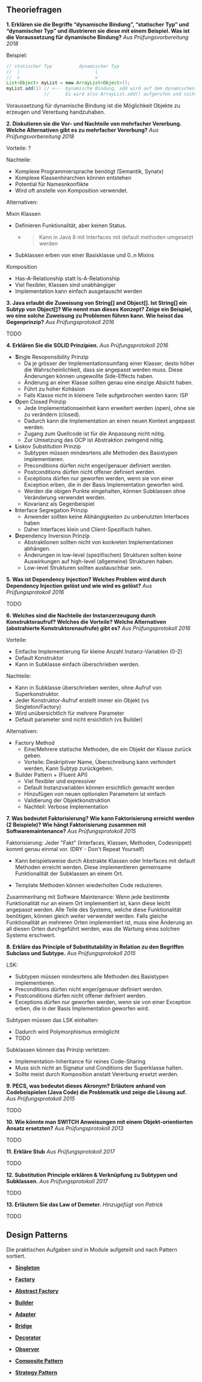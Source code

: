 ## Theoriefragen
__1. Erklären sie die Begriffe “dynamische Bindung”, “statischer Typ” und “dynamischer Typ” und illustrieren sie diese mit einem Beispiel. Was ist die Voraussetzung für dynamische Bindung?__
*Aus Prüfungsvorbereitung 2018*

Beispiel:

```java
// statischer Typ          dynamischer Typ
//  |                            |
//  v                            v        
List<Object> myList = new ArrayList<Object>();
myList.add(1) // <--- Dynamische Bindung, add wird auf dem dynamischen Typen aufgerufen.
              //      Es wird also ArrayList.add() aufgerufen und nicht List.add()
```

Voraussetzung für dynamische Bindung ist die Möglichkeit Objekte zu erzeugen und Vererbung handzuhaben.

__2. Diskutieren sie die Vor- und Nachteile von mehrfacher Vererbung. Welche Alternativen gibt es zu mehrfacher Vererbung?__
*Aus Prüfungsvorbereitung 2018*


Vorteile:
?

Nachteile:
- Komplexe Programmiersprache benötigt (Semantik, Synatx)
- Komplexe Klassenhirarchien können entstehen
- Potential für Namesnkonflikte
- Wird oft anstelle von Komposition verwendet.

Alternativen:

Mixin Klassen
- Definieren Funktionalität, aber keinen Status.
  - > Kann in Java 8 mit Interfaces mit default methoden umgesetzt werden
- Subklassen erben von einer Basisklasse und 0..n Mixins

Komposition
- Has-A-Relationship statt Is-A-Relationship
- Viel flexibler, Klassen sind unabhängiger
- Implementation kann einfach ausgetauscht werden

__3. Java erlaubt die Zuweisung von String[] and Object[]. Ist String[] ein Subtyp von Object[]? Wie nennt man dieses Konzept? Zeige ein Beispiel, wo eine solche Zuweisung zu Problemen führen kann. Wie heisst das Gegenprinzip?__
*Aus Prüfungsprotokoll 2016*

TODO

__4. Erklären Sie die SOLID Prinzipien.__
*Aus Prüfungsprotokoll 2016*

- **S**ingle Resoponsibility Prinzip
  - Da je grösser der Implementationsumfang einer Klasser, desto höher die Wahrscheinlichkeit, dass sie angepasst werden muss. Diese Änderungen können ungewollte Side-Effects haben.
  - Änderung an einer Klasse sollten genau eine einzige Absicht haben.
  - Führt zu hoher Kohäsion
  - Falls Klasse nicht in kleinere Teile aufgebrochen werden kann: ISP
- **O**pen Closed Prinzip
  - Jede Implementationseinheit kann erweitert werden (open), ohne sie zu verändern (closed). 
  - Dadurch kann die Implementation an einen neuen Kontext angepasst werden.
  - Zugang zum Quellcode ist für die Anpassung nicht nötig.
  - Zur Umsetzung des OCP ist Abstraktion zwingend nötig.
- **L**iskov Substitution Prinzip
  - Subtypen müssen mindesrtens alle Methoden des Basistypen implementieren.
  - Preconditions dürfen nicht enger/genauer definiert werden.
  - Postconditions dürfen nicht offener definiert werden.
  - Exceptions dürfen nur geworfen werden, wenn sie von einer Exception erben, die in der Basis Implementation geworfen wird.
  - Werden die obigen Punkte eingehalten, können Subklassen ohne Veränderung verwendet werden.
  - Kovarianz als Gegenbeispiel
- **I**nterface Segregation Prinzip
  - Anwender sollten keine Abhängigkeiten zu unbenutzten Interfaces haben
  - Daher Interfaces klein und Client-Spezifisch halten.
- **D**ependency Inversion Prinzip
  - Abstraktionen sollten nicht von konkreten Implementationen abhängen.
  - Änderungen in low-level (spezifischen) Strukturen sollten keine Auswirkungen auf high-level (allgemeine) Strukturen haben.
  - Low-level Strukturen sollten austauschbar sein.

__5. Was ist Dependency Injection? Welches Problem wird durch Dependency Injection gelöst und wie wird es gelöst?__
*Aus Prüfungsprotokoll 2016*

TODO

__6. Welches sind die Nachteile der Instanzerzeugung durch Konstruktoraufruf?  Welches die Vorteile? Welche Alternativen (abstrahierte Konstruktorenaufrufe) gibt es?__
*Aus Prüfungsprotokoll 2016*

Vorteile: 
- Einfache Implementierung für kleine Anzahl Instanz-Variablen (0-2)
- Default Konstruktor
- Kann in Subklasse einfach überschrieben werden.

Nachteile:
- Kann in Subklasse überschrieben werden, ohne Aufruf von Superkonstruktor. 
- Jeder Konstruktor-Aufruf erstellt immer ein Objekt (vs Singleton/Factory)
- Wird unübersichtlich für mehrere Parameter
- Default parameter sind nicht ersichtlich (vs Builder)

Alternativen:
- Factory Method
  - Eine/Mehrere statische Methoden, die ein Objekt der Klasse zurück geben.
  - Vorteile: Deskriptiver Name, Überschreibung kann verhindert werden, Kann Subtyp zurückgeben.
- Builder Pattern + (Fluent API)
  - Viel flexibler und expressiver
  - Default Instanzvariablen können ersichtlich gemacht werden
  - Hinzufügen von neuen optionalen Parametern ist einfach
  - Validierung der Objektkonstruktion
  - Nachteil: Verbose Implementation

__7. Was bedeutet Faktorisierung? Wie kann Faktorisierung erreicht werden (2 Beispiele)? Wie hängt Faktorisierung zusammen mit Softwaremaintenance?__
*Aus Prüfungsprotokoll 2015*

Faktorisierung: Jeder "Fakt" (Interfaces, Klassen, Methoden, Codesnippet) kommt genau einmal vor. (DRY - Don't Repeat Yourself)

- Kann beispielsweise durch Abstrakte Klassen oder Interfaces mit default Methoden erreicht werden. 
Diese implementieren gemeinsame Funktionalität der Subklassen an einem Ort.

- Template Methoden können wiederholten Code reduzieren.

Zusammenhang mit Software Maintenance:
Wenn jede bestimmte Funktionalität nur an einem Ort implementiert ist, kann diese leicht angepasst werden. 
Alle Teile des Systems, welche diese Funktionalität benötigen, können gleich weiter verwendet werden.
Falls gleiche Funktionalität an mehreren Orten implementiert ist, muss eine Änderung an all diesen Orten durchgeführt werden,
was die Wartung eines solchen Systems erschwert.
 
__8. Erkläre das Principle of Substitutability in Relation zu den Begriffen Subclass und Subtype.__
*Aus Prüfungsprotokoll 2015*

LSK:
- Subtypen müssen mindesrtens alle Methoden des Basistypen implementieren.
- Preconditions dürfen nicht enger/genauer definiert werden.
- Postconditions dürfen nicht offener definiert werden.
- Exceptions dürfen nur geworfen werden, wenn sie von einer Exception erben, die in der Basis Implementation geworfen wird.

Subtypen müssen das LSK einhalten:
- Dadurch wird Polymorphismus ermöglicht
- TODO

Subklassen können das Prinzip verletzen:
- Implementation-Inheritance für reines Code-Sharing
- Muss sich nicht an Signatur und Conditions der Superklasse halten.
- Sollte meist durch Komposition anstatt Vererbung ersetzt werden.

__9. PECS, was bedeutet dieses Akronym? Erläutere anhand von Codebeispielen (Java Code) die Problematik und zeige die Lösung auf.__
*Aus Prüfungsprotokoll 2015*

TODO

__10. Wie könnte man SWITCH Anweisungen mit einem Objekt-orientierten Ansatz ersetzten?__
*Aus Prüfungsprotokoll 2013*

TODO

__11. Erkläre Stub__
*Aus Prüfungsprotokoll 2017*

TODO

__12. Substitution Principle erklären & Verknüpfung zu Subtypen und Subklassen.__
*Aus Prüfungsprotokoll 2017*

TODO


__13. Erläutern Sie das Law of Demeter.__
*Hinzugefügt von Patrick*

TODO

## Design Patterns
Die praktischen Aufgaben sind in Module aufgeteilt und nach Pattern sortiert.
- __[Singleton](src/singleton/README.md)__
- __[Factory](src/factory/README.md)__
- __[Abstract Factory](src/abstractfactory/README.md)__
- __[Builder](src/builder/README.md)__
- __[Adapter](src/adapter/README.md)__
- __[Bridge](src/bridge/README.md)__
- __[Decorator](src/decorator/README.md)__
- __[Observer](src/observer/README.md)__


- __[Composite Pattern](src/composite/README.md)__
- __[Strategy Pattern](src/strategy/README.md)__





